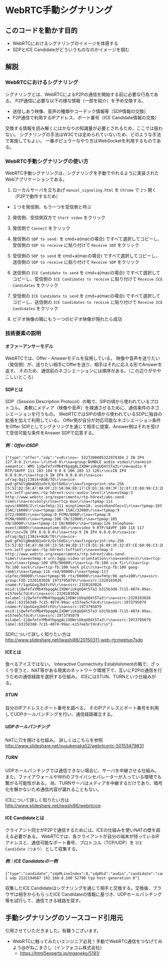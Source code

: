 # WebRTC手動シグナリング

## このコードを動かす目的

- WebRTCにおけるシグナリングのイメージを体感する
- SDPとICE Candidateがどういうものなのかイメージを掴む

## 解説

### WebRTCにおけるシグナリング

シグナリングとは、WebRTCによるP2Pの通信を開始する前に必要な行為である。
P2P通信に必要な以下の様な情報（一部を紹介）を予め交換する。

 - 送信しあう映像、音声の種類やコーデック情報等（SDP情報の交換）
 - P2P通信で利用するIPアドレス、ポート番号（ICE Candidate情報の交換）

交換する情報を読み解くにはかなりの知識量が必要とされるため、ここでは扱わない。
シグナリングの手法はW3Cでは定められていないため、どのような手法で実施してもよい。
一番ポピュラーなやり方はWebSocketを利用するものである。

### WebRTC手動シグナリングの使い方

WebRTC手動シグナリングは、シグナリングを手動でやれるように実装されたWebアプリケーションである。

1.  ローカルサーバを立ちあげ `manual_signaling.html` を `Chrome` で `2つ` 開く（P2Pで動作するため）

 - １つを発信側、もう一つを受信側と呼ぶ

2. 発信側、受信側双方で `Start video` をクリック

3. 発信側で `Connect` をクリック

4. 発信側の `SDP to send:` を cmd+a(macの場合) ですべて選択してコピーし、受信側の `SDP to receive` に貼り付けて `Receive SDP` をクリック

5. 受信側の `SDP to send` を cmd+a(macの場合) ですべて選択してコピーし、送信側の `SDP to receive` に貼り付けて `Receive SDP` をクリック

6. 送信側の `ICE Candidate to send` を cmd+a(macの場合) ですべて選択してコピーし、受信側の `ICE Candidates to receive` に貼り付けて `Receive ICE Candidates` をクリック

7. 受信側の `ICE Candidate to send` を cmd+a(macの場合) ですべて選択してコピーし、送信側の `ICE Candidates to receive` に貼り付けて `Receive ICE Candidates` をクリック

8. ビデオ映像の隣にもう一つのビデオ映像が現れたら成功


### 技術要素の説明

#### オファーアンサーモデル

WebRTCでは、Offer・Answerモデルを採用している。
映像や音声を送りたい（発信側）が、送りたい相手にOfferを送り、相手はそれに応える形でAnswerを返す。
そのため、通信前のネゴシエーションには順序がある。（この辺りがややこしいところ）

#### SDPとは

SDP（Session Description Protocol）の略で、SIPの頃から使われているプロトコル。
柔軟にメディア（映像や音声）を疎通させるために、通信条件のネゴシエーションを行うもの。
WebRTCではSIPの頃から使われているSDPに独自の拡張を加えて利用している。
Offer側が自分が対応可能なネゴシエーション条件をOffer SDPとしてシグナリングを通じて相手に提案、Answer側はそれを受けて受信可能な条件をAnswer SDPで応答する。

##### 例：OfferのSDP

```
{"type":"offer","sdp":"v=0\r\no=- 5327200005322978304 2 IN IP4 127.0.0.1\r\ns=-\r\nt=0 0\r\na=group:BUNDLE audio video\r\na=msid-semantic: WMS 1jQwfefxYMb4YbpqgALIXDWriUkqUQ4t5Ta3\r\nm=audio 9 RTP/SAVPF 111 103 104 9 0 8 106 105 13 126\r\nc=IN IP4 0.0.0.0\r\na=rtcp:9 IN IP4 0.0.0.0\r\na=ice-ufrag:Qg1jI38ik+AGB/TQ\r\na=ice-pwd:gFhUlgNmAOQ1xOrX/Qzl6dGs\r\na=fingerprint:sha-256 C5:52:D2:58:A7:0A:DF:23:58:0A:ED:17:C9:D1:16:89:3F:32:07:CE:60:96:C3:2E:D0:2D:DD:2F:5A:AC:68:42\r\na=setup:actpass\r\na=mid:audio\r\na=extmap:1 urn:ietf:params:rtp-hdrext:ssrc-audio-level\r\na=extmap:3 http://www.webrtc.org/experiments/rtp-hdrext/abs-send-time\r\na=recvonly\r\na=rtcp-mux\r\na=rtpmap:111 opus/48000/2\r\na=fmtp:111 minptime=10; useinbandfec=1\r\na=rtpmap:103 ISAC/16000\r\na=rtpmap:104 ISAC/32000\r\na=rtpmap:9 G722/8000\r\na=rtpmap:0 PCMU/8000\r\na=rtpmap:8 PCMA/8000\r\na=rtpmap:106 CN/32000\r\na=rtpmap:105 CN/16000\r\na=rtpmap:13 CN/8000\r\na=rtpmap:126 telephone-event/8000\r\na=maxptime:60\r\nm=video 9 RTP/SAVPF 100 116 117 96\r\nc=IN IP4 0.0.0.0\r\na=rtcp:9 IN IP4 0.0.0.0\r\na=ice-ufrag:Qg1jI38ik+AGB/TQ\r\na=ice-pwd:gFhUlgNmAOQ1xOrX/Qzl6dGs\r\na=fingerprint:sha-256 C5:52:D2:58:A7:0A:DF:23:58:0A:ED:17:C9:D1:16:89:3F:32:07:CE:60:96:C3:2E:D0:2D:DD:2F:5A:AC:68:42\r\na=setup:actpass\r\na=mid:video\r\na=extmap:2 urn:ietf:params:rtp-hdrext:toffset\r\na=extmap:3 http://www.webrtc.org/experiments/rtp-hdrext/abs-send-time\r\na=extmap:4 urn:3gpp:video-orientation\r\na=sendrecv\r\na=rtcp-mux\r\na=rtpmap:100 VP8/90000\r\na=rtcp-fb:100 ccm fir\r\na=rtcp-fb:100 nack\r\na=rtcp-fb:100 nack pli\r\na=rtcp-fb:100 goog-remb\r\na=rtpmap:116 red/90000\r\na=rtpmap:117 ulpfec/90000\r\na=rtpmap:96 rtx/90000\r\na=fmtp:96 apt=100\r\na=ssrc-group:FID 2320103026 1973795079\r\na=ssrc:2320103026 cname:F/1qoGGxgJk6fcFU\r\na=ssrc:2320103026 msid:1jQwfefxYMb4YbpqgALIXDWriUkqUQ4t5Ta3 b315b3d8-7c15-4074-99ac-e157ee5cfdc4\r\na=ssrc:2320103026 mslabel:1jQwfefxYMb4YbpqgALIXDWriUkqUQ4t5Ta3\r\na=ssrc:2320103026 label:b315b3d8-7c15-4074-99ac-e157ee5cfdc4\r\na=ssrc:1973795079 cname:F/1qoGGxgJk6fcFU\r\na=ssrc:1973795079 msid:1jQwfefxYMb4YbpqgALIXDWriUkqUQ4t5Ta3 b315b3d8-7c15-4074-99ac-e157ee5cfdc4\r\na=ssrc:1973795079 mslabel:1jQwfefxYMb4YbpqgALIXDWriUkqUQ4t5Ta3\r\na=ssrc:1973795079 label:b315b3d8-7c15-4074-99ac-e157ee5cfdc4\r\n"}
```

SDPについて詳しく知りたい方は http://www.slideshare.net/iwashi86/20150311-web-rtcmeetup7sdp

#### ICEとは

食べるアイスではない。
Interactive Connectivity Establishmentの略で、ざっくり言うと、NAT等がある現実のネットワーク環境下で、互いにP2Pの通信を行うための通信経路を選択する仕組み。
ICEにはSTUN、TURNという仕組みがる。

##### STUN

自分のIPアドレスとポート番号を調べる。
そのIPアドレスとポート番号を利用してUDPホールパンチングを行い、通信経路確立する。

##### UDPホールパンチング

NATに穴を開ける仕組み。
詳しくはこちらを参照 http://www.slideshare.net/yusukenaka52/webrtcortc-50153479#31

##### TURN

UDPホールパンチングでは通信できない場合に、サーバを中継させる仕組み。
また、ファイアウォールやWifiのプライバシセパレーターが入っている環境でも繋がる可能性がある。
尚、TURNサーバはメディアを中継するだけであり、暗号化を解かないため通信内容が漏れることもない。

ICEについて詳しく知りたい方は http://www.slideshare.net/iwashi86/webrtcice

#### ICE Candidateとは

クライアント同士がP2Pで通信するためには、ICEの仕組みを使いNATの壁を超える必要がある。
WebRTCでは、各クライアントが自分の端末が持っているIPアドレスと、通信可能なポート番号、プロトコル（TCP/UDP）を `ICE Candidate（つまり）` として収集する。

##### 例：ICE Candidateの一例

```
{"type":"candidate","sdpMLineIndex":0,"sdpMid":"audio","candidate":"candidate:1489021687 1 udp 2122194687 192.168.0.100 52790 typ host generation 0"}
```

収集したICE Candidateはシグナリングを通じて相手と交換する。交換後、ブラウザは相手からもらったICE Candidateの情報に基づき、UDPホールパンチング等を試行して、通信できる経路を探す。

## 手動シグナリングのソースコード引用元

引用させていただきました。有難うございます。

 - WebRTCに触ってみたいエンジニア必見！手動でWebRTC通信をつなげてみよう@がねこまさし（インフォコム株式会社）
   - https://html5experts.jp/mganeko/5181/